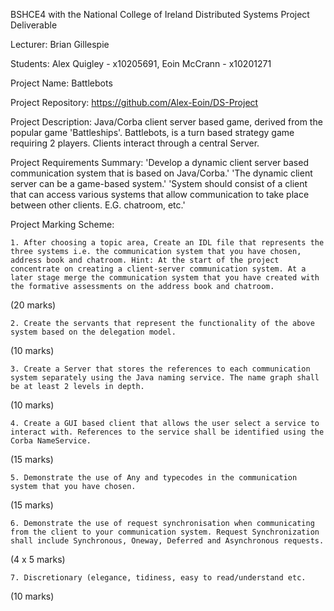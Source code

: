 BSHCE4 with the National College of Ireland
Distributed Systems Project Deliverable

Lecturer:
	Brian Gillespie 

Students:
	Alex Quigley - x10205691,
	Eoin McCrann - x10201271

Project Name:
	Battlebots

Project Repository:
	https://github.com/Alex-Eoin/DS-Project

Project Description:
	Java/Corba client server based game, derived from the popular game 'Battleships'. 
	Battlebots, is a turn based strategy game requiring 2 players. Clients interact through a central Server.	

Project Requirements Summary:
	'Develop a dynamic client server based communication system that is based on Java/Corba.' 
	'The dynamic client server can be a game-based system.' 
	'System should consist of a client that can access various systems that allow communication to take place between other clients. E.G. chatroom, etc.' 

Project Marking Scheme:
	
	1. After choosing a topic area, Create an IDL file that represents the three systems i.e. the communication system that you have chosen, address book and chatroom. Hint: At the start of the project concentrate on creating a client-server communication system. At a later stage merge the communication system that you have created with the formative assessments on the address book and chatroom.
(20 marks)

	2. Create the servants that represent the functionality of the above system based on the delegation model.
(10 marks)

	3. Create a Server that stores the references to each communication system separately using the Java naming service. The name graph shall be at least 2 levels in depth.
(10 marks)

	4. Create a GUI based client that allows the user select a service to interact with. References to the service shall be identified using the Corba NameService.
(15 marks)

	5. Demonstrate the use of Any and typecodes in the communication system that you have chosen.
(15 marks)

	6. Demonstrate the use of request synchronisation when communicating from the client to your communication system. Request Synchronization shall include Synchronous, Oneway, Deferred and Asynchronous requests.
(4 x 5 marks)

	7. Discretionary (elegance, tidiness, easy to read/understand etc.
(10 marks)
